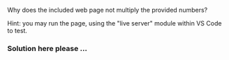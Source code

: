 Why does the included web page not multiply the provided numbers?

Hint: you may run the page, using the "live server" module within VS Code
to test. 

### Solution here please ...
